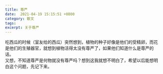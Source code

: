 ```yaml
---
title: 尊严
date:  2021-04-19 15:15:51 +0800
category: 散文
tags:
excerpt: 关于尊严
---
```

吃西瓜的时候（室友给的西瓜）突然想到，植物的种子好像是他们的受精卵，而花是他们的生殖器官，就想到植物活得太没有尊严了，如果他们知道什么是尊严的话。  
又想，不知道尊严是何物就没有尊严吗？想到这我就想不明白了，希望以后能想明白这个问题，先记下来。